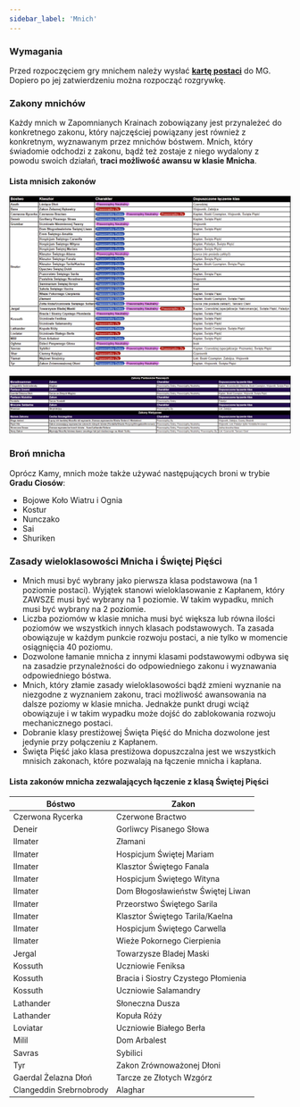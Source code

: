 ```yaml
---
sidebar_label: 'Mnich'
---
```


### Wymagania
Przed rozpoczęciem gry mnichem należy wysłać [**kartę postaci**](https://wiki.nwn.net.pl/karta-postaci) do MG. Dopiero po jej zatwierdzeniu można rozpocząć rozgrywkę.

### Zakony mnichów
Każdy mnich w Zapomnianych Krainach zobowiązany jest przynależeć do konkretnego zakonu, który najczęściej powiązany jest również z konkretnym, wyznawanym przez mnichów bóstwem. Mnich, który świadomie odchodzi z zakonu, bądź też zostaje z niego wydalony z powodu swoich działań, **traci możliwość awansu w klasie Mnicha**.

#### Lista mnisich zakonów

![zakony-mnich-1](../../../static/img/wiki/wiki-klasy/zakony-mnich-1.png)

![zakony-mnich-2](../../../static/img/wiki/wiki-klasy/zakony-mnich-2.png) 

### Broń mnicha
Oprócz Kamy, mnich może także używać następujących broni w trybie **Gradu Ciosów**:

- Bojowe Koło Wiatru i Ognia
- Kostur
- Nunczako
- Sai
- Shuriken

### Zasady wieloklasowości Mnicha i Świętej Pięści
- Mnich musi być wybrany jako pierwsza klasa podstawowa (na 1 poziomie postaci). Wyjątek stanowi wieloklasowanie z Kapłanem, który ZAWSZE musi być wybrany na 1 poziomie. W takim wypadku, mnich musi być wybrany na 2 poziomie.
- Liczba poziomów w klasie mnicha musi być większa lub równa ilości poziomów we wszystkich innych klasach podstawowych. Ta zasada obowiązuje w każdym punkcie rozwoju postaci, a nie tylko w momencie osiągnięcia 40 poziomu.
- Dozwolone łamanie mnicha z innymi klasami podstawowymi odbywa się na zasadzie przynależności do odpowiedniego zakonu i wyznawania odpowiedniego bóstwa.
- Mnich, który złamie zasady wieloklasowości bądź zmieni wyznanie na niezgodne z wyznaniem zakonu, traci możliwość awansowania na dalsze poziomy w klasie mnicha. Jednakże punkt drugi wciąż obowiązuje i w takim wypadku może dojść do zablokowania rozwoju mechanicznego postaci.
- Dobranie klasy prestiżowej Święta Pięść do Mnicha dozwolone jest jedynie przy połączeniu z Kapłanem.
- Święta Pięść jako klasa prestiżowa dopuszczalna jest we wszystkich mnisich zakonach, które pozwalają na łączenie mnicha i kapłana.

#### Lista zakonów mnicha zezwalających łączenie z klasą Świętej Pięści
| Bóstwo     	          	|  Zakon 			|
| ----------------------- | ----------------- |
| Czerwona Rycerka        | Czerwone Bractwo	|
| Deneir   	           		| Gorliwcy Pisanego Słowa|
| Ilmater             		| Złamani |
| Ilmater   	           	|	Hospicjum Świętej Mariam |
| Ilmater   	          	|	Klasztor Świętego Fanala |
| Ilmater   	          	|	Hospicjum Świętego Wityna |
| Ilmater             		|	Dom Błogosławieństw Świętej Liwan |
| Ilmater             		|	Przeorstwo Świętego Sarila |
| Ilmater             		|	Klasztor Świętego Tarila/Kaelna |
| Ilmater   	           	|	Hospicjum Świętego Carwella |
| Ilmater   	           	|	Wieże Pokornego Cierpienia |
| Jergal		            	| Towarzysze Bladej Maski	|
| Kossuth			            | Uczniowie Feniksa
| Kossuth		            	| Bracia i Siostry Czystego Płomienia |
| Kossuth		  	          | Uczniowie Salamandry  |
| Lathander               | Słoneczna Dusza |
| Lathander               | Kopuła Róży	|
| Loviatar                | Uczniowie Białego Berła |			
| Milil                   | Dom Arbalest |			
| Savras                  | Sybilici |	  
| Tyr                     | Zakon Zrównoważonej Dłoni |
| Gaerdal Żelazna Dłoń    | Tarcze ze Złotych Wzgórz |
| Clangeddin Srebrnobrody | Alaghar |
